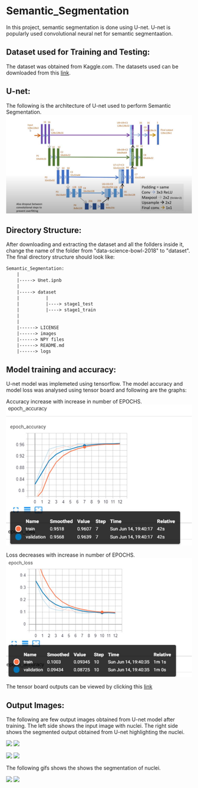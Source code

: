 # Semantic_Segmentation

In this project, semantic segmentation is done using U-net. U-net is popularly used convolutional neural net for semantic segmentaation.

## Dataset used for Training and Testing:
The dataset was obtained from Kaggle.com. The datasets used can be downloaded from this [link](https://www.kaggle.com/c/data-science-bowl-2018/data).

## U-net:
The following is the architecture of U-net used to perform Semantic Segmentation.
![](images/u-net.JPG)

## Directory Structure:
After downloading and extracting the dataset and all the follders inside it, change the name of the folder from "data-science-bowl-2018" to "dataset". The final directory structure should look like:
```
Semantic_Segmentation:
    |
    |-----> Unet.ipnb
    |
    |-----> dataset
    |          |
    |          |----> stage1_test
    |          |----> stage1_train
    |
    |
    |------> LICENSE
    |------> images
    |------> NPY files
    |------> README.md
    |------> logs
```

## Model training and accuracy:
U-net model was implemeted using tensorflow. The model accuracy and model loss was analysed using tensor board and following are the graphs:

Accuracy increase with increase in number of EPOCHS.
![](images/epoch_accuracy.JPG)

Loss decreases with increase in number of EPOCHS.
![](images/epoch_loss.JPG)

The tensor board outputs can be viewed by clicking this [link](http://localhost:8099/#scalars&runSelectionState=eyJ0cmFpbiI6dHJ1ZSwidmFsaWRhdGlvbiI6dHJ1ZX0%3D)
## Output Images:
The following are few output images obtained from U-net model after training. The left side shows the input image with nuclei. The right side shows the segmented output obtained from U-net highlighting the nuclei.

![](Output/inputTestImages/input1.jpg)
![](Output/outputImages/output1.jpg)

![](Output/inputTestImages/input2.jpg)
![](Output/outputImages/output2.jpg)

The following gifs shows the shows the segmentation of nuclei.  

![](Output/gif/input.gif)
![](Output/gif/output.gif)

